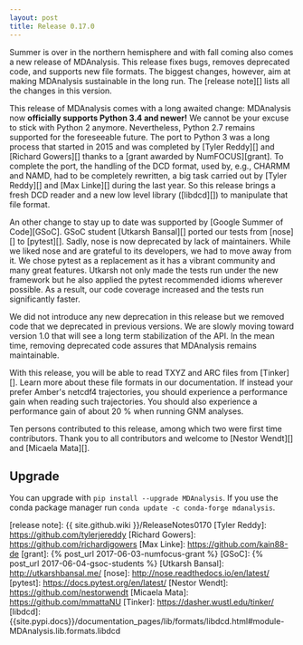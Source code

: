 ```yaml
---
layout: post
title: Release 0.17.0
---
```


Summer is over in the northern hemisphere and with fall coming also comes a new release of MDAnalysis. This release fixes bugs, removes deprecated code, and supports new file formats. The biggest changes, however, aim at making MDAnalysis sustainable in the long run. The [release note][] lists all the changes in this version.

This release of MDAnalysis comes with a long awaited change: MDAnalysis now **officially supports Python 3.4 and newer!** We cannot be your excuse to stick with Python 2 anymore. Nevertheless, Python 2.7 remains supported for the foreseeable future. The port to Python 3 was a long process that started in 2015 and was completed by [Tyler Reddy][] and [Richard Gowers][] thanks to a [grant awarded by NumFOCUS][grant]. To complete the port, the handling of the DCD format, used by, e.g., CHARMM and NAMD, had to be completely rewritten, a big task carried out by [Tyler Reddy][] and [Max Linke][] during the last year. So this release brings a fresh DCD reader and a new low level library ([libdcd][]) to manipulate that file format.

An other change to stay up to date was supported by [Google Summer of Code][GSoC]. GSoC student [Utkarsh Bansal][] ported our tests from [nose][] to [pytest][]. Sadly, nose is now deprecated by lack of maintainers. While we liked nose and are grateful to its developers, we had to move away from it. We chose pytest as a replacement as it has a vibrant community and many great features. Utkarsh not only made the tests run under the new framework but he also applied the pytest recommended idioms wherever possible. As a result, our code coverage increased and the tests run significantly faster. 

We did not introduce any new deprecation in this release but we removed code that we deprecated in previous versions. We are slowly moving toward version 1.0 that will see a long term stabilization of the API. In the mean time, removing deprecated code assures that MDAnalysis remains maintainable.

With this release, you will be able to read TXYZ and ARC files from [Tinker][]. Learn more about these file formats in our documentation. If instead your prefer Amber's netcdf4 trajectories, you should experience a performance gain when reading such trajectories. You should also experience a performance gain of about 20 % when running GNM analyses.

Ten persons contributed to this release, among which two were first time contributors. Thank you to all contributors and welcome to [Nestor Wendt][] and [Micaela Mata][].

## Upgrade

You can upgrade with `pip install --upgrade MDAnalysis`. If you use the conda package manager run `conda update -c conda-forge mdanalysis`.

[release note]: {{ site.github.wiki }}/ReleaseNotes0170
[Tyler Reddy]: https://github.com/tylerjereddy
[Richard Gowers]: https://github.com/richardjgowers
[Max Linke]: https://github.com/kain88-de
[grant]: {% post_url 2017-06-03-numfocus-grant %}
[GSoC]: {% post_url 2017-06-04-gsoc-students %}
[Utkarsh Bansal]: http://utkarshbansal.me/
[nose]: http://nose.readthedocs.io/en/latest/
[pytest]: https://docs.pytest.org/en/latest/
[Nestor Wendt]: https://github.com/nestorwendt
[Micaela Mata]: https://github.com/mmattaNU
[Tinker]: https://dasher.wustl.edu/tinker/
[libdcd]: {{site.pypi.docs}}/documentation_pages/lib/formats/libdcd.html#module-MDAnalysis.lib.formats.libdcd
